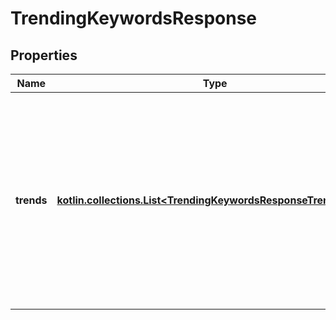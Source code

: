 
# TrendingKeywordsResponse

## Properties
| Name | Type | Description | Notes |
| ------------ | ------------- | ------------- | ------------- |
| **trends** | [**kotlin.collections.List&lt;TrendingKeywordsResponseTrendsInner&gt;**](TrendingKeywordsResponseTrendsInner.md) | The top trending keywords for the specified trend type in the requested region.&lt;br /&gt; Results are ordered, with the first element in the array representing the #1 top trend. |  [optional] |



